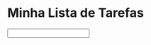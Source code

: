  <meta charset="UTF-8">
    <title>Lista de Tarefas</title>
</head>
<body>   <h1>Minha Lista de Tarefas</h1>
  <input type="text" id="tarefas
    placeholder="Digite uma tarefa">
